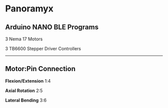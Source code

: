 # Panoramyx
Arduino NANO BLE Programs 
-------------------------
3 Nema 17 Motors 

3 TB6600 Stepper Driver Controllers

------------------------------
**Motor:Pin Connection**
----------------
**Flexion/Extension**
1:4

**Axial Rotation**
2:5

**Lateral Bending**
3:6
